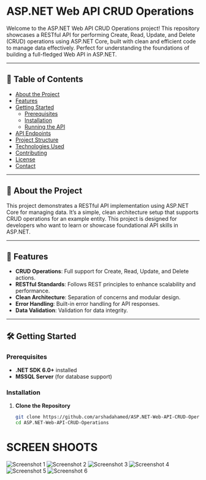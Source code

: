 # ASP.NET Web API CRUD Operations

Welcome to the ASP.NET Web API CRUD Operations project! This repository showcases a RESTful API for performing Create, Read, Update, and Delete (CRUD) operations using ASP.NET Core, built with clean and efficient code to manage data effectively. Perfect for understanding the foundations of building a full-fledged Web API in ASP.NET.

---

## 📝 Table of Contents

- [About the Project](#about-the-project)
- [Features](#features)
- [Getting Started](#getting-started)
  - [Prerequisites](#prerequisites)
  - [Installation](#installation)
  - [Running the API](#running-the-api)
- [API Endpoints](#api-endpoints)
- [Project Structure](#project-structure)
- [Technologies Used](#technologies-used)
- [Contributing](#contributing)
- [License](#license)
- [Contact](#contact)

---

## 🌟 About the Project

This project demonstrates a RESTful API implementation using ASP.NET Core for managing data. It’s a simple, clean architecture setup that supports CRUD operations for an example entity. This project is designed for developers who want to learn or showcase foundational API skills in ASP.NET.

---

## 🚀 Features

- **CRUD Operations**: Full support for Create, Read, Update, and Delete actions.
- **RESTful Standards**: Follows REST principles to enhance scalability and performance.
- **Clean Architecture**: Separation of concerns and modular design.
- **Error Handling**: Built-in error handling for API responses.
- **Data Validation**: Validation for data integrity.

---

## 🛠️ Getting Started

### Prerequisites

- **.NET SDK 6.0+** installed
- **MSSQL Server** (for database support)

### Installation

1. **Clone the Repository**
   ```bash
   git clone https://github.com/arshadahamed/ASP.NET-Web-API-CRUD-Operations.git
   cd ASP.NET-Web-API-CRUD-Operations

# SCREEN SHOOTS

![Screenshot 1](images/1.png)
![Screenshot 2](images/2.png)
![Screenshot 3](images/3.png)
![Screenshot 4](images/4.png)
![Screenshot 5](images/5.png)
![Screenshot 6](images/6.png)
